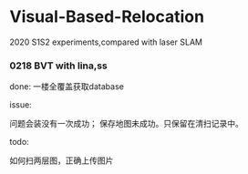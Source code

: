 # Visual-Based-Relocation

2020 S1S2 experiments,compared with laser SLAM

### 0218 BVT with lina,ss

done: 一楼全覆盖获取database

issue:

问题会装没有一次成功；
保存地图未成功。只保留在清扫记录中。

todo: 

如何扫两层图，正确上传图片
